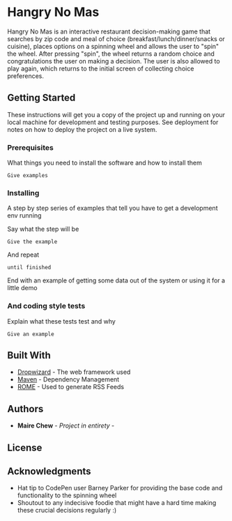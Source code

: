 # Hangry No Mas

Hangry No Mas is an interactive restaurant decision-making game that searches by zip code and meal of choice (breakfast/lunch/dinner/snacks or cuisine), places options on a spinning wheel and allows the user to "spin" the wheel. 
After pressing "spin", the wheel returns a random choice and congratulations the user on making a decision. 
The user is also allowed to play again, which returns to the initial screen of collecting choice preferences. 

## Getting Started

These instructions will get you a copy of the project up and running on your local machine for development and testing purposes. See deployment for notes on how to deploy the project on a live system.

### Prerequisites

What things you need to install the software and how to install them

```
Give examples
```

### Installing

A step by step series of examples that tell you have to get a development env running

Say what the step will be

```
Give the example
```

And repeat

```
until finished
```

End with an example of getting some data out of the system or using it for a little demo


### And coding style tests

Explain what these tests test and why

```
Give an example
```

## Built With

* [Dropwizard](http://www.dropwizard.io/1.0.2/docs/) - The web framework used
* [Maven](https://maven.apache.org/) - Dependency Management
* [ROME](https://rometools.github.io/rome/) - Used to generate RSS Feeds

## Authors

* **Maire Chew** - *Project in entirety* - 

## License

## Acknowledgments

* Hat tip to CodePen user Barney Parker for providing the base code and functionality to the spinning wheel
* Shoutout to any indecisive foodie that might have a hard time making these crucial decisions regularly :)

